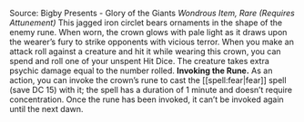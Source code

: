 Source: Bigby Presents - Glory of the Giants
*Wondrous Item, Rare (Requires Attunement)*
This jagged iron circlet bears ornaments in the shape of the enemy rune. When worn, the crown glows with pale light as it draws upon the wearer’s fury to strike opponents with vicious terror.
When you make an attack roll against a creature and hit it while wearing this crown, you can spend and roll one of your unspent Hit Dice. The creature takes extra psychic damage equal to the number rolled.
**Invoking the Rune.** As an action, you can invoke the crown’s rune to cast the [[spell:fear|fear]] spell (save DC 15) with it; the spell has a duration of 1 minute and doesn’t require concentration. Once the rune has been invoked, it can’t be invoked again until the next dawn.